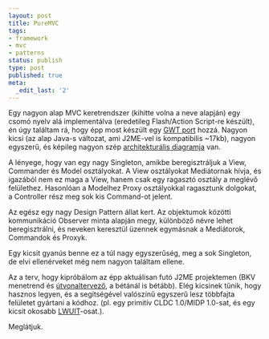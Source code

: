 ```yaml
---
layout: post
title: PureMVC
tags:
- framework
- mvc
- patterns
status: publish
type: post
published: true
meta:
  _edit_last: '2'
---
```

Egy nagyon alap MVC keretrendszer (kihitte volna a neve alapján) egy csomó nyelv alá implementálva (eredetileg Flash/Action Script-re készült), én úgy találtam rá, hogy épp most készült egy <a href="http://code.google.com/p/purevmc4gwt/">GWT port</a> hozzá. Nagyon kicsi (az alap Java-s változat, ami J2ME-vel is kompatibilis ~17kb), nagyon egyszerű, és képileg nagyon szép <a href="http://puremvc.org/component/option,com_wrapper/Itemid,34/">architekturális diagramja</a> van.

A lényege, hogy van egy nagy Singleton, amikbe beregisztráljuk a View, Commander és Model osztályokat. A View osztályokat Mediátornak hívja, és igazából nem ez maga a View, hanem csak egy ragasztó osztály a meglévő felülethez. Hasonlóan a Modelhez Proxy osztályokkal ragasztunk dolgokat, a Controller rész meg sok kis Command-ot jelent.

Az egész egy nagy Design Pattern állat kert. Az objektumok közötti kommunikáció Observer minta alapján megy, különböző névre lehet beregisztrálni, és neveken keresztül üzennek egymásnak a Mediátorok, Commandok és Proxyk.

Egy kicsit gyanús benne ez a túl nagy egyszerűség, meg a sok Singleton, de elvi ellenérveket még nem nagyon találtam ellene.

Az a terv, hogy kipróbálom az épp aktuálisan futó J2ME projektemen (BKV menetrend és <a href="http://anzix.net/tt">útvonaltervező</a>, a bétánál is bétább). Elég kicsinek tűnik, hogy hasznos legyen, és a segítségével valószínű egyszerű lesz többfajta felületet gyártani a kódhoz. (pl. egy primitív CLDC 1.0/MIDP 1.0-sat, és egy kicsit okosabb <a href="https://lwuit.dev.java.net/">LWUIT</a>-osat.).

Meglátjuk.
